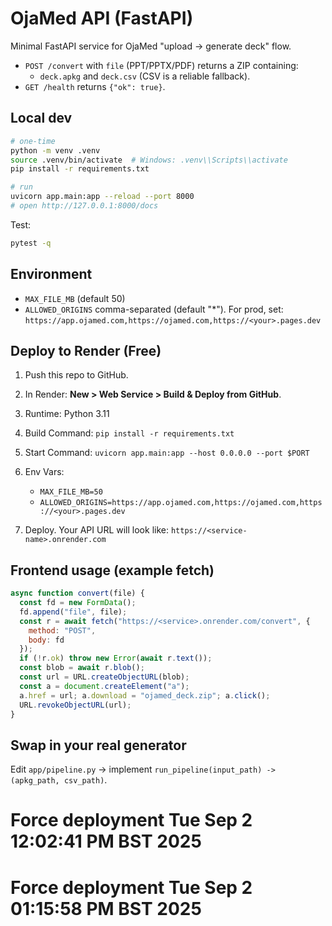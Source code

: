 # OjaMed API (FastAPI)

Minimal FastAPI service for OjaMed "upload -> generate deck" flow.
- `POST /convert` with `file` (PPT/PPTX/PDF) returns a ZIP containing:
  - `deck.apkg` and `deck.csv` (CSV is a reliable fallback).
- `GET /health` returns `{"ok": true}`.

## Local dev

```bash
# one-time
python -m venv .venv
source .venv/bin/activate  # Windows: .venv\\Scripts\\activate
pip install -r requirements.txt

# run
uvicorn app.main:app --reload --port 8000
# open http://127.0.0.1:8000/docs
```

Test:

```bash
pytest -q
```

## Environment

* `MAX_FILE_MB` (default 50)
* `ALLOWED_ORIGINS` comma-separated (default "\*"). For prod, set:
  `https://app.ojamed.com,https://ojamed.com,https://<your>.pages.dev`

## Deploy to Render (Free)

1. Push this repo to GitHub.
2. In Render: **New > Web Service > Build & Deploy from GitHub**.
3. Runtime: Python 3.11
4. Build Command: `pip install -r requirements.txt`
5. Start Command: `uvicorn app.main:app --host 0.0.0.0 --port $PORT`
6. Env Vars:

   * `MAX_FILE_MB=50`
   * `ALLOWED_ORIGINS=https://app.ojamed.com,https://ojamed.com,https://<your>.pages.dev`
7. Deploy. Your API URL will look like:
   `https://<service-name>.onrender.com`

## Frontend usage (example fetch)

```js
async function convert(file) {
  const fd = new FormData();
  fd.append("file", file);
  const r = await fetch("https://<service>.onrender.com/convert", {
    method: "POST",
    body: fd
  });
  if (!r.ok) throw new Error(await r.text());
  const blob = await r.blob();
  const url = URL.createObjectURL(blob);
  const a = document.createElement("a");
  a.href = url; a.download = "ojamed_deck.zip"; a.click();
  URL.revokeObjectURL(url);
}
```

## Swap in your real generator

Edit `app/pipeline.py` → implement `run_pipeline(input_path) -> (apkg_path, csv_path)`.
# Force deployment Tue Sep  2 12:02:41 PM BST 2025
# Force deployment Tue Sep  2 01:15:58 PM BST 2025
